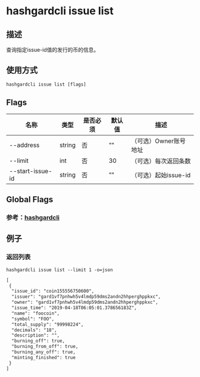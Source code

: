 # hashgardcli issue list

## 描述

查询指定issue-id值的发行的币的信息。

## 使用方式

```
hashgardcli issue list [flags]
```

## Flags

| 名称             | 类型   | 是否必须 | 默认值 | 描述                  |
| ---------------- | ------ | -------- | ------ | --------------------- |
| --address        | string | 否       | ""     | （可选）Owner账号地址 |
| --limit          | int    | 否       | 30     | （可选）每次返回条数  |
| --start-issue-id | string | 否       | ""     | （可选）起始issue-id  |

## Global Flags

### 参考：[hashgardcli](../README.md)

## 例子

### 返回列表

```shell
hashgardcli issue list --limit 1 -o=json
```

```txt
[
 {
  "issue_id": "coin155556750600",
  "issuer": "gard1vf7pnhwh5v4lmdp59dms2andn2hhperghppkxc",
  "owner": "gard1vf7pnhwh5v4lmdp59dms2andn2hhperghppkxc",
  "issue_time": "2019-04-18T06:05:01.378656183Z",
  "name": "foocoin",
  "symbol": "FOO",
  "total_supply": "99998224",
  "decimals": "18",
  "description": "",
  "burning_off": true,
  "burning_from_off": true,
  "burning_any_off": true,
  "minting_finished": true
 }
]
```